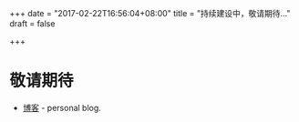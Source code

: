 +++
date = "2017-02-22T16:56:04+08:00"
title = "持续建设中，敬请期待..."
draft = false

+++

# 敬请期待
- [博客](http://github.com/forrestliu/amengblog-hugo) - personal blog.


